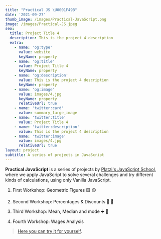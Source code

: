 ```yaml
---
title: "Practical JS \U0001F49B"
date: '2021-09-27'
thumb_image: /images/Practical-JavaScript.png
image: /images/Practical-JS.jpeg
seo:
  title: Project Title 4
  description: This is the project 4 description
  extra:
    - name: 'og:type'
      value: website
      keyName: property
    - name: 'og:title'
      value: Project Title 4
      keyName: property
    - name: 'og:description'
      value: This is the project 4 description
      keyName: property
    - name: 'og:image'
      value: images/4.jpg
      keyName: property
      relativeUrl: true
    - name: 'twitter:card'
      value: summary_large_image
    - name: 'twitter:title'
      value: Project Title 4
    - name: 'twitter:description'
      value: This is the project 4 description
    - name: 'twitter:image'
      value: images/4.jpg
      relativeUrl: true
layout: project
subtitle: A series of projects in JavaScript
---
```

**Practical JavaScript** is a series of projects by [Platzi's JavaScript School](https://platzi.com/escuela-javascript/), where we apply JavaScript to solve several challenges and try different kinds of calculations, using only Vanilla JavaScript.

1.  First Workshop: Geometric Figures 🟨 🟡

2.  Second Workshop: Percentages & Discounts 🧮 🤑

3.  Third Workshop: Mean, Median and mode ➗ 💛

4.  Fourth Workshop: Wages Analysis 

> [Here you can try it for yourself](https://emlez.github.io/Practical-JS/).
